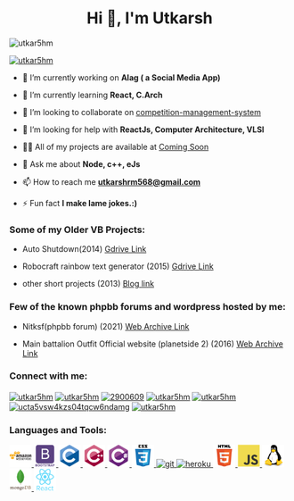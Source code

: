 <h1 align="center">Hi 👋, I'm Utkarsh</h1>
<p align="left"> <img src="https://komarev.com/ghpvc/?username=utkar5hm&label=Profile%20views&color=0e75b6&style=flat" alt="utkar5hm" /> </p>

<p align="left"> <a href="https://twitter.com/utkar5hm" target="blank"><img src="https://img.shields.io/twitter/follow/utkar5hm?logo=twitter&style=for-the-badge" alt="utkar5hm" /></a> </p>

- 🔭 I’m currently working on **Alag ( a Social Media App)**

- 🌱 I’m currently learning **React, C.Arch**

- 👯 I’m looking to collaborate on [competition-management-system](https://github.com/Utkar5hM/competition-management-system)

- 🤝 I’m looking for help with **ReactJs, Computer Architecture, VLSI**

- 👨‍💻 All of my projects are available at [Coming Soon](https://www.youtube.com/watch?v=dQw4w9WgXcQ)

- 💬 Ask me about **Node, c++, eJs**

- 📫 How to reach me **utkarshrm568@gmail.com**

- ⚡ Fun fact **I make lame jokes.:)**

<h3 align="left">Some of my Older VB Projects:</h3>

- Auto Shutdown(2014) [Gdrive Link](https://drive.google.com/file/d/1wpp5mlwVV-_0G6WhV0msmuu2FlvDVfj6/view?usp=sharing)

- Robocraft rainbow text generator (2015) [Gdrive Link](https://drive.google.com/file/d/1Qmz57G0dqlj4p7zVTOEaiORc3ROyNqvk/view?usp=sharing)

- other short projects (2013) [Blog link](https://fseteam.blogspot.com/p/products.html)

<h3 align="left">Few of the known phpbb forums and wordpress hosted by me:</h3>

- Nitksf(phpbb forum) (2021) [Web Archive Link](https://web.archive.org/web/20210723061701/http://nitksf.tech/)

- Main battalion Outfit Official website (planetside 2) (2016) [Web Archive Link](https://web.archive.org/web/20180822185932/http://mainbattalion.com/gallery/)

<h3 align="left">Connect with me:</h3>
<p align="left">
<a href="https://twitter.com/utkar5hm" target="blank"><img align="center" src="https://raw.githubusercontent.com/rahuldkjain/github-profile-readme-generator/master/src/images/icons/Social/twitter.svg" alt="utkar5hm" height="30" width="40" /></a>
<a href="https://linkedin.com/in/utkar5hm" target="blank"><img align="center" src="https://raw.githubusercontent.com/rahuldkjain/github-profile-readme-generator/master/src/images/icons/Social/linked-in-alt.svg" alt="utkar5hm" height="30" width="40" /></a>
<a href="https://stackoverflow.com/users/2900609" target="blank"><img align="center" src="https://raw.githubusercontent.com/rahuldkjain/github-profile-readme-generator/master/src/images/icons/Social/stack-overflow.svg" alt="2900609" height="30" width="40" /></a>
<a href="https://fb.com/utkar5hm" target="blank"><img align="center" src="https://raw.githubusercontent.com/rahuldkjain/github-profile-readme-generator/master/src/images/icons/Social/facebook.svg" alt="utkar5hm" height="30" width="40" /></a>
<a href="https://instagram.com/utkar5hm" target="blank"><img align="center" src="https://raw.githubusercontent.com/rahuldkjain/github-profile-readme-generator/master/src/images/icons/Social/instagram.svg" alt="utkar5hm" height="30" width="40" /></a>
<a href="https://www.youtube.com/channel/UCTA5vSw4kZs04TqCw6nDAMg" target="blank"><img align="center" src="https://raw.githubusercontent.com/rahuldkjain/github-profile-readme-generator/master/src/images/icons/Social/youtube.svg" alt="ucta5vsw4kzs04tqcw6ndamg" height="30" width="40" /></a>
<a href="https://www.hackerrank.com/utkar5hm" target="blank"><img align="center" src="https://raw.githubusercontent.com/rahuldkjain/github-profile-readme-generator/master/src/images/icons/Social/hackerrank.svg" alt="utkar5hm" height="30" width="40" /></a>
</p>

<h3 align="left">Languages and Tools:</h3>
<p align="left"> <a href="https://aws.amazon.com" target="_blank"> <img src="https://raw.githubusercontent.com/devicons/devicon/master/icons/amazonwebservices/amazonwebservices-original-wordmark.svg" alt="aws" width="40" height="40"/> </a> <a href="https://getbootstrap.com" target="_blank"> <img src="https://raw.githubusercontent.com/devicons/devicon/master/icons/bootstrap/bootstrap-plain-wordmark.svg" alt="bootstrap" width="40" height="40"/> </a> <a href="https://www.cprogramming.com/" target="_blank"> <img src="https://raw.githubusercontent.com/devicons/devicon/master/icons/c/c-original.svg" alt="c" width="40" height="40"/> </a> <a href="https://www.w3schools.com/cpp/" target="_blank"> <img src="https://raw.githubusercontent.com/devicons/devicon/master/icons/cplusplus/cplusplus-original.svg" alt="cplusplus" width="40" height="40"/> </a> <a href="https://www.w3schools.com/cs/" target="_blank"> <img src="https://raw.githubusercontent.com/devicons/devicon/master/icons/csharp/csharp-original.svg" alt="csharp" width="40" height="40"/> </a> <a href="https://www.w3schools.com/css/" target="_blank"> <img src="https://raw.githubusercontent.com/devicons/devicon/master/icons/css3/css3-original-wordmark.svg" alt="css3" width="40" height="40"/> </a> <a href="https://git-scm.com/" target="_blank"> <img src="https://www.vectorlogo.zone/logos/git-scm/git-scm-icon.svg" alt="git" width="40" height="40"/> </a> <a href="https://heroku.com" target="_blank"> <img src="https://www.vectorlogo.zone/logos/heroku/heroku-icon.svg" alt="heroku" width="40" height="40"/> </a> <a href="https://www.w3.org/html/" target="_blank"> <img src="https://raw.githubusercontent.com/devicons/devicon/master/icons/html5/html5-original-wordmark.svg" alt="html5" width="40" height="40"/> </a> <a href="https://developer.mozilla.org/en-US/docs/Web/JavaScript" target="_blank"> <img src="https://raw.githubusercontent.com/devicons/devicon/master/icons/javascript/javascript-original.svg" alt="javascript" width="40" height="40"/> </a> <a href="https://www.linux.org/" target="_blank"> <img src="https://raw.githubusercontent.com/devicons/devicon/master/icons/linux/linux-original.svg" alt="linux" width="40" height="40"/> </a> <a href="https://www.mongodb.com/" target="_blank"> <img src="https://raw.githubusercontent.com/devicons/devicon/master/icons/mongodb/mongodb-original-wordmark.svg" alt="mongodb" width="40" height="40"/> </a> <a href="https://reactjs.org/" target="_blank"> <img src="https://raw.githubusercontent.com/devicons/devicon/master/icons/react/react-original-wordmark.svg" alt="react" width="40" height="40"/> </a> </p>
